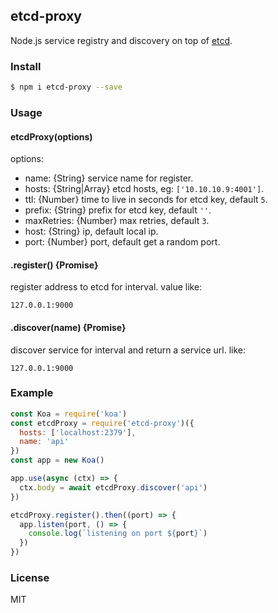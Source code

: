 ## etcd-proxy

Node.js service registry and discovery on top of [etcd](https://github.com/coreos/etcd).

### Install

```sh
$ npm i etcd-proxy --save
```

### Usage

#### etcdProxy(options)

options:

- name: {String} service name for register.
- hosts: {String|Array} etcd hosts, eg: `['10.10.10.9:4001']`.
- ttl: {Number} time to live in seconds for etcd key, default `5`.
- prefix: {String} prefix for etcd key, default `''`.
- maxRetries: {Number} max retries, default `3`.
- host: {String} ip, default local ip.
- port: {Number} port, default get a random port.

#### .register() {Promise}

register address to etcd for interval. value like:

```
127.0.0.1:9000
```

#### .discover(name) {Promise}

discover service for interval and return a service url. like:

```
127.0.0.1:9000
```

### Example

```js
const Koa = require('koa')
const etcdProxy = require('etcd-proxy')({
  hosts: ['localhost:2379'],
  name: 'api'
})
const app = new Koa()

app.use(async (ctx) => {
  ctx.body = await etcdProxy.discover('api')
})

etcdProxy.register().then((port) => {
  app.listen(port, () => {
    console.log(`listening on port ${port}`)
  })
})
```

### License

MIT
